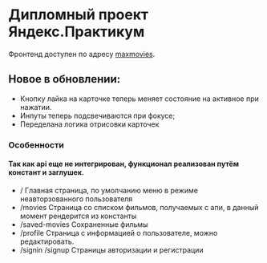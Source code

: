 # Дипломный проект Яндекс.Практикум

Фронтенд доступен по адресу [maxmovies](https://maxmovies.nomoredomains.icu/).

## Новое в обновлении:

* Кнопку лайка на карточке теперь меняет состояние на активное при нажатии.
* Инпуты теперь подсвечиваются при фокусе;
* Переделана логика отрисовки карточек

### Особенности

####  Так как api еще не интегрирован, функционал реализован путём констант и заглушек.
*  /                 Главная страница, по умолчанию меню в режиме неавторзованного пользователя
*  /movies           Страница со списком фильмов, получаемых с апи, в данный момент рендерится из константы
*  /saved-movies     Сохраненные фильмы
*  /profile          Страница с информацией о пользователе, можно редактировать.
*  /signin /signup   Страницы авторизации и регистрации

